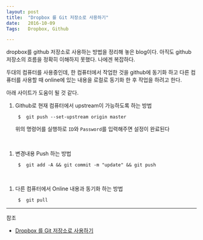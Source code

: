 ```yaml
---
layout: post
title:  "Dropbox 를 Git 저장소로 사용하기"
date:   2016-10-09
Tags:   Dropbox, Github

---
```


dropbox를 github 저장소로 사용하는 방법을 정리해 놓은 blog이다. 아직도 github 저장소의 흐름을 정확히 이해하지 못했다. 나에겐 복잡하다.

두대의 컴퓨터를 사용중인데, 한 컴퓨터에서 작업한 것을 github에 동기화 하고 다른 컴퓨터를 사용할 때 online에 있는 내용을 로컬로 동기화 한 후 작업을 하려고 한다.

아래 사이트가 도움이 될 것 같다.

1. Github로 현재 컴퓨터에서 upstream이 가능하도록 하는 방법

        $  git push --set-upstream origin master
    
    위의 명령어를 실행하로 `ID`와 `Password`를 입력해주면 설정이 완료된다

<br>

1. 변경내용 Push 하는 방법

        $  git add -A && git commit -m "update" && git push

<br>
    
1. 다른 컴퓨터에서 Online 내용과 동기화 하는 방법

        $  git pull
    


---
참조

- [Dropbox 를 Git 저장소로 사용하기](http://byteclass.tistory.com/19)
